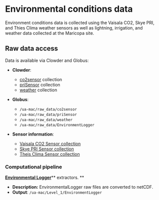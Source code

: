 # Environmental conditions data

Environment conditions data is collected using the Vaisala CO2, Skye PRI, and Thies Clima weather sensors as well as lightning, irrigation, and weather data collected at the Maricopa site.

## Raw data access

Data is available via Clowder and Globus:

* **Clowder**:
  * [co2sensor](https://terraref.ncsa.illinois.edu/clowder/collection/57226fc1e4b082fbf2a94702) collection
  * [priSensor](https://terraref.ncsa.illinois.edu/clowder/collection/5728bb6ae4b03269d7078844) collection
  * [weather](https://terraref.ncsa.illinois.edu/clowder/collection/57e043964f0cb775be5f158c) collection

* **Globus**:
  * `/ua-mac/raw_data/co2sensor`
  * `/ua-mac/raw_data/priSensor`
  * `/ua-mac/raw_data/weather`
  * `/ua-mac/raw_data/EnvironmentLogger`

* **Sensor information**:
  * [Vaisala CO2 Sensor collection](https://terraref.ncsa.illinois.edu/clowder/datasets/581787d94f0ce77b6655b819)
  * [Skye PRI Sensor collection](https://terraref.ncsa.illinois.edu/clowder/datasets/581789524f0ce77b6655ccf9)
  * [Theis Clima Sensor collection ](https://terraref.ncsa.illinois.edu/clowder/datasets/58178a744f0ce77b6655d38a)


### Computational pipeline

**[Environmental Logger](https://github.com/terraref/extractors-environmental)**** extractors. **

* **Description:** EnvironmentalLogger raw files are converted to netCDF.
* **Output**: `/ua-mac/Level_1/EnvironmentLogger`


